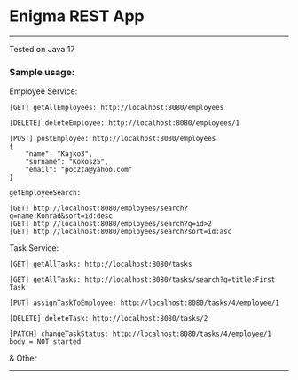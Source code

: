 # Enigma REST App
___
Tested on Java 17
### Sample usage:

Employee Service:

```[GET] getAllEmployees: http://localhost:8080/employees```

```[DELETE] deleteEmployee: http://localhost:8080/employees/1```

```
[POST] postEmployee: http://localhost:8080/employees
{
    "name": "Kajko3",
    "surname": "Kokosz5",
    "email": "poczta@yahoo.com"
}
```

```
getEmployeeSearch: 

[GET] http://localhost:8080/employees/search?q=name:Konrad&sort=id:desc
[GET] http://localhost:8080/employees/search?q=id>2
[GET] http://localhost:8080/employees/search?sort=id:asc
```
Task Service:


```[GET] getAllTasks: http://localhost:8080/tasks```

```[GET] getAllTasks: http://localhost:8080/tasks/search?q=title:First Task```

```[PUT] assignTaskToEmployee: http://localhost:8080/tasks/4/employee/1```

```[DELETE] deleteTask: http://localhost:8080/tasks/2```

```
[PATCH] changeTaskStatus: http://localhost:8080/tasks/4/employee/1
body = NOT_started
```
& Other
___